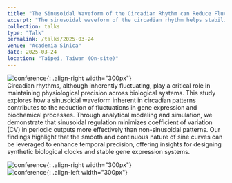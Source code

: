 ```yaml
---
title: "The Sinusoidal Waveform of the Circadian Rhythm can Reduce Fluctuations"
excerpt: "The sinusoidal waveform of the circadian rhythm helps stabilize physiological processes by smoothing out fluctuations, promoting consistent patterns in sleep, hormone release, and metabolism."
collection: talks
type: "Talk"
permalink: /talks/2025-03-24
venue: "Academia Sinica"
date: 2025-03-24
location: "Taipei, Taiwan (On-site)"
---
```

![conference](/sohith/images/qms.png){: .align-right width="300px"}                      
Circadian rhythms, although inherently fluctuating, play a critical role in maintaining physiological precision across biological systems. This study explores how a sinusoidal waveform inherent in circadian patterns contributes to the reduction of fluctuations in gene expression and biochemical processes. Through analytical modeling and simulation, we demonstrate that sinusoidal regulation minimizes coefficient of variation (CV) in periodic outputs more effectively than non-sinusoidal patterns. Our findings highlight that the smooth and continuous nature of sine curves can be leveraged to enhance temporal precision, offering insights for designing synthetic biological clocks and stable gene expression systems.

![conference](/sohith/images/qms_2.jpg){: .align-right width="300px"}                      
![conference](/sohith/images/qms_3.jpg){: .align-left width="300px"}                      







